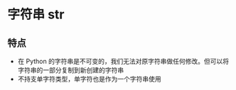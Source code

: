 # 字符串 str

## 特点

+ 在 Python 的字符串是不可变的，我们无法对原字符串做任何修改。但可以将字符串的一部分复制到新创建的字符串
+ 不持支单字符类型，单字符也是作为一个字符串使用

